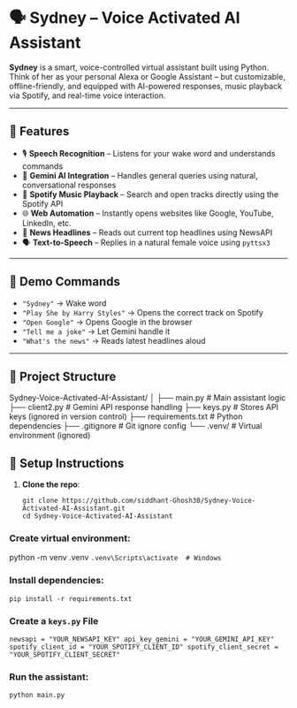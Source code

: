 # 🗣️ Sydney – Voice Activated AI Assistant

**Sydney** is a smart, voice-controlled virtual assistant built using Python. Think of her as your personal Alexa or Google Assistant – but customizable, offline-friendly, and equipped with AI-powered responses, music playback via Spotify, and real-time voice interaction.

---

## 🔧 Features

- 🎙️ **Speech Recognition** – Listens for your wake word and understands commands
- 🧠 **Gemini AI Integration** – Handles general queries using natural, conversational responses
- 🎵 **Spotify Music Playback** – Search and open tracks directly using the Spotify API
- 🌐 **Web Automation** – Instantly opens websites like Google, YouTube, LinkedIn, etc.
- 📰 **News Headlines** – Reads out current top headlines using NewsAPI
- 🗣️ **Text-to-Speech** – Replies in a natural female voice using `pyttsx3`

---

## 🧪 Demo Commands

- `"Sydney"` → Wake word  
- `"Play She by Harry Styles"` → Opens the correct track on Spotify  
- `"Open Google"` → Opens Google in the browser  
- `"Tell me a joke"` → Let Gemini handle it  
- `"What's the news"` → Reads latest headlines aloud  

---

## 📁 Project Structure

Sydney-Voice-Activated-AI-Assistant/
│
├── main.py # Main assistant logic
├── client2.py # Gemini API response handling
├── keys.py # Stores API keys (ignored in version control)
├── requirements.txt # Python dependencies
├── .gitignore # Git ignore config
└── .venv/ # Virtual environment (ignored)



## 🔐 Setup Instructions

1. **Clone the repo**:
   ```
   git clone https://github.com/siddhant-Ghosh30/Sydney-Voice-Activated-AI-Assistant.git
   cd Sydney-Voice-Activated-AI-Assistant
### Create virtual environment:

python -m venv .venv
`.venv\Scripts\activate  # Windows `
 
### Install dependencies:

`pip install -r requirements.txt`

### Create a `keys.py` File
`newsapi = "YOUR_NEWSAPI_KEY"
api_key_gemini = "YOUR_GEMINI_API_KEY"
spotify_client_id = "YOUR_SPOTIFY_CLIENT_ID"
spotify_client_secret = "YOUR_SPOTIFY_CLIENT_SECRET"`

### Run the assistant:

`python main.py`
